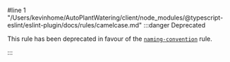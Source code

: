 #line 1 "/Users/kevinhome/AutoPlantWatering/client/node_modules/@typescript-eslint/eslint-plugin/docs/rules/camelcase.md"
:::danger Deprecated

This rule has been deprecated in favour of the [`naming-convention`](./naming-convention.md) rule.

:::

<!--
This doc file has been left on purpose because `camelcase` is a core eslint rule.
This exists to help direct people to the replacement rule.
-->
